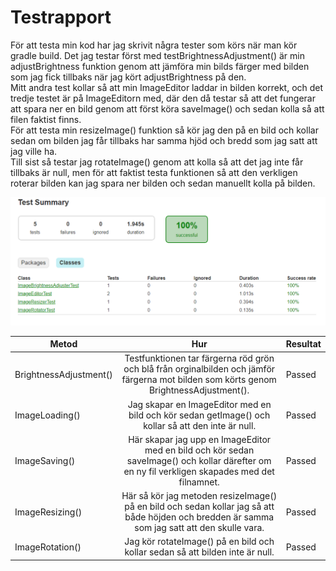 # Testrapport

För att testa min kod har jag skrivit några tester som körs när man kör gradle build. Det jag testar först med testBrightnessAdjustment() är min adjustBrightness funktion genom att jämföra min bilds färger med bilden som jag fick tillbaks när jag kört adjustBrightness på den.    
Mitt andra test kollar så att min ImageEditor laddar in bilden korrekt, och det tredje testet är på ImageEditorn med, där den då testar så att det fungerar att spara ner en bild genom att först köra saveImage() och sedan kolla så att filen faktist finns.  
För att testa min resizeImage() funktion så kör jag den på en bild och kollar sedan om bilden jag får tillbaks har samma hjöd och bredd som jag satt att jag ville ha.  
Till sist så testar jag rotateImage() genom att kolla så att det jag inte får tillbaks är null, men för att faktist testa funktionen så att den verkligen roterar bilden kan jag spara ner bilden och sedan manuellt kolla på bilden.

![Picture of tests](images/test.png)


| Metod                 | Hur               | Resultat    |
| ----------------------|:-----------------:|-------------|
| BrightnessAdjustment()| Testfunktionen tar färgerna röd grön och blå från orginalbilden och jämför färgerna mot bilden som körts genom BrightnessAdjustment().         | Passed      |
| ImageLoading()	    | Jag skapar en ImageEditor med en bild och kör sedan getImage() och kollar så att den inte är null.                                             | Passed      |
| ImageSaving()         | Här skapar jag upp en ImageEditor med en bild och kör sedan saveImage() och kollar därefter om en ny fil verkligen skapades med det filnamnet. | Passed      |
| ImageResizing()	    | Här så kör jag metoden resizeImage() på en bild och sedan kollar jag så att både höjden och bredden är samma som jag satt att den skulle vara. | Passed      |
| ImageRotation()	    | Jag kör rotateImage() på en bild och kollar sedan så att bilden inte är null.                                                                  | Passed      |